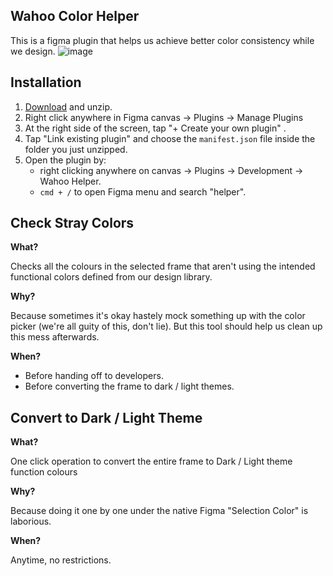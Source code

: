 ## Wahoo Color Helper
This is a figma plugin that helps us achieve better color consistency while we design.
![image](https://i.imgur.com/UqpgaOk.png)


## Installation
1. [Download](https://github.com/aboutjax/Wahoo-Helper/archive/master.zip) and unzip.
2. Right click anywhere in Figma canvas → Plugins → Manage Plugins
3. At the right side of the screen, tap "+ Create your own plugin" .
4. Tap "Link existing plugin" and choose the `manifest.json` file inside the folder you just unzipped.
5. Open the plugin by:
   - right clicking anywhere on canvas → Plugins → Development → Wahoo Helper.
   - `cmd + /` to open Figma menu and search "helper".


## Check Stray Colors

**What?**

Checks all the colours in the selected frame that aren't using the intended functional colors defined from our design library.

**Why?**

Because sometimes it's okay hastely mock something up with the color picker (we're all guity of this, don't lie). But this tool should help us clean up this mess afterwards.

**When?**

- Before handing off to developers.
- Before converting the frame to dark / light themes.



## Convert to Dark / Light Theme

**What?**

One click operation to convert the entire frame to Dark / Light theme function colours

**Why?**

Because doing it one by one under the native Figma "Selection Color" is laborious.

**When?**

Anytime, no restrictions.






